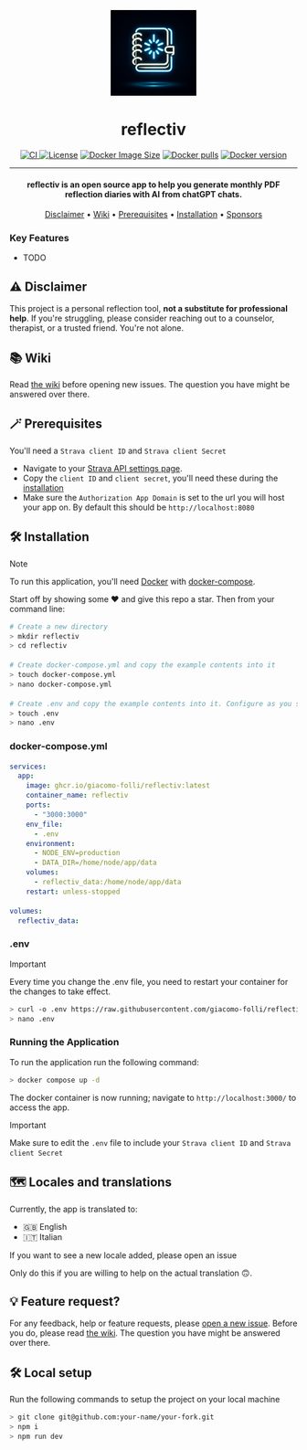 <p align="center">
   <img alt="Logo" width="150px" src="https://raw.githubusercontent.com/giacomo-folli/reflectiv/refs/heads/main/static/generated-icon.png" />
</p>

<h1 align="center">reflectiv</h1>

<p align="center">
<a href="https://github.com/giacomo-folli/reflectiv/actions/workflows/build-and-push.yml">
  <img src="https://github.com/giacomo-folli/reflectiv/actions/workflows/build-and-push.yml/badge.svg" alt="CI">
</a>
<a href="https://raw.githubusercontent.com/giacomo-folli/reflectiv/refs/heads/master/LICENSE"><img src="https://img.shields.io/github/license/giacomo-folli/reflectiv?color=428f7e&logo=open%20source%20initiative&logoColor=white" alt="License"></a>
<a href="https://hub.docker.com/r/giacomofolli/reflectiv"><img src="https://img.shields.io/docker/image-size/giacomofolli/reflectiv" alt="Docker Image Size"></a>
<a href="https://hub.docker.com/r/giacomofolli/reflectiv"><img src="https://img.shields.io/docker/pulls/giacomofolli/reflectiv" alt="Docker pulls"></a>
<a href="https://hub.docker.com/r/giacomofolli/reflectiv"><img src="https://img.shields.io/docker/v/giacomofolli/reflectiv?sort=semver" alt="Docker version"></a>
</p>

---

<h4 align="center">reflectiv is an open source app to help you generate monthly PDF reflection diaries with AI from chatGPT chats.</h4>

<p align="center">
  <a href="#%EF%B8%8F-disclaimer">Disclaimer</a> •
  <a href="#-wiki">Wiki</a> •
  <a href="#-prerequisites">Prerequisites</a> •
  <a href="#%EF%B8%8F-installation">Installation</a> •
  <a href="#%EF%B8%8F-sponsors">Sponsors</a>
</p>

<!-- <p align="center">
  <a href="https://www.buymeacoffee.com/ingelbrecht" target="_blank"><img src="https://cdn.buymeacoffee.com/buttons/v2/default-yellow.png" alt="Buy Me A Coffee" style="height: 40px !important;" ></a>
</p> -->

### Key Features

- TODO

## ⚠️ Disclaimer

This project is a personal reflection tool, **not a substitute for professional help**. If you're struggling, please consider reaching out to a counselor, therapist, or a trusted friend. You're not alone.

## 📚 Wiki

Read [the wiki](https://github.com/giacomo-folli/reflectiv/wiki) before opening new issues. The question you have might be answered over there.

## 🪄 Prerequisites

You'll need a `Strava client ID` and `Strava client Secret`

- Navigate to your [Strava API settings page](https://www.strava.com/settings/api).
- Copy the `client ID` and `client secret`, you'll need these during the [installation](#%EF%B8%8F-installation)
- Make sure the `Authorization App Domain` is set to the url you will host your app on. By default this should be `http://localhost:8080`

## 🛠️ Installation

> [!NOTE]
> To run this application, you'll need [Docker](https://docs.docker.com/engine/install/) with [docker-compose](https://docs.docker.com/compose/install/).

Start off by showing some ❤️ and give this repo a star. Then from your command line:

```bash
# Create a new directory
> mkdir reflectiv
> cd reflectiv

# Create docker-compose.yml and copy the example contents into it
> touch docker-compose.yml
> nano docker-compose.yml

# Create .env and copy the example contents into it. Configure as you see fit
> touch .env
> nano .env
```

### docker-compose.yml

```yml
services:
  app:
    image: ghcr.io/giacomo-folli/reflectiv:latest
    container_name: reflectiv
    ports:
      - "3000:3000"
    env_file:
      - .env
    environment:
      - NODE_ENV=production
      - DATA_DIR=/home/node/app/data
    volumes:
      - reflectiv_data:/home/node/app/data
    restart: unless-stopped

volumes:
  reflectiv_data:
```

### .env

> [!IMPORTANT]
> Every time you change the .env file, you need to restart your container for the changes to take effect.

```bash
> curl -o .env https://raw.githubusercontent.com/giacomo-folli/reflectiv/main/.env.example
> nano .env
```

### Running the Application

To run the application run the following command:

```bash
> docker compose up -d
```

The docker container is now running; navigate to `http://localhost:3000/` to access the app.

> [!IMPORTANT]
> Make sure to edit the `.env` file to include your `Strava client ID` and `Strava client Secret`

## 🗺️ Locales and translations

Currently, the app is translated to:

- 🇬🇧 English
- 🇮🇹 Italian

If you want to see a new locale added, please open an issue

<!-- [open a new issue](https://github.com/robiningelbrecht/statistics-for-strava/issues/new?template=translations-and-localisation.md).  -->

Only do this if you are willing to help on the actual translation 🙃.

## 💡 Feature request?

For any feedback, help or feature requests, please [open a new issue](https://github.com/robiningelbrecht/statistics-for-strava/issues/new/choose).
Before you do, please read [the wiki](https://github.com/robiningelbrecht/statistics-for-strava/wiki). The question you have might be answered over there.

## 🛠️ Local setup

Run the following commands to setup the project on your local machine

```bash
> git clone git@github.com:your-name/your-fork.git
> npm i
> npm run dev
```

<!-- ## ❤️ Sponsors -->
